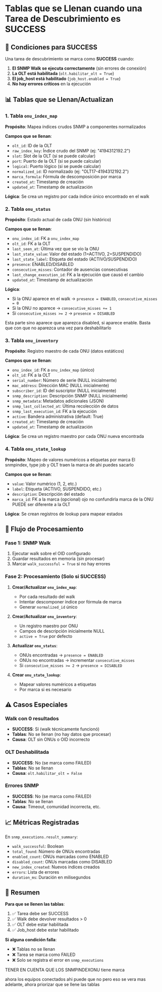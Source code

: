 # Tablas que se Llenan cuando una Tarea de Descubrimiento es SUCCESS

## 🎯 **Condiciones para SUCCESS**

Una tarea de descubrimiento se marca como **SUCCESS** cuando:

1. **El SNMP Walk se ejecuta correctamente** (sin errores de conexión)
2. **La OLT está habilitada** (`olt.habilitar_olt = True`)
3. **El job_host está habilitado** (`job_host.enabled = True`)
4. **No hay errores críticos** en la ejecución

## 📊 **Tablas que se Llenan/Actualizan**

### **1. Tabla `onu_index_map`**
**Propósito**: Mapea índices crudos SNMP a componentes normalizados

**Campos que se llenan**:
- `olt_id`: ID de la OLT
- `raw_index_key`: Índice crudo del SNMP (ej: "4194312192.2")
- `slot`: Slot de la OLT (si se puede calcular)
- `port`: Puerto de la OLT (si se puede calcular)
- `logical`: Puerto lógico (si se puede calcular)
- `normalized_id`: ID normalizado (ej: "OLT17-4194312192.2")
- `marca_formula`: Fórmula de descomposición por marca
- `created_at`: Timestamp de creación
- `updated_at`: Timestamp de actualización

**Lógica**: Se crea un registro por cada índice único encontrado en el walk

### **2. Tabla `onu_status`**
**Propósito**: Estado actual de cada ONU (sin histórico)

**Campos que se llenan**:
- `onu_index_id`: FK a `onu_index_map`
- `olt_id`: FK a la OLT
- `last_seen_at`: Última vez que se vio la ONU
- `last_state_value`: Valor del estado (1=ACTIVO, 2=SUSPENDIDO)
- `last_state_label`: Etiqueta del estado (ACTIVO/SUSPENDIDO)
- `presence`: ENABLED/DISABLED
- `consecutive_misses`: Contador de ausencias consecutivas
- `last_change_execution_id`: FK a la ejecución que causó el cambio
- `updated_at`: Timestamp de actualización

**Lógica**: 
- Si la ONU aparece en el walk → `presence = ENABLED`, `consecutive_misses = 0`
- Si la ONU no aparece → `consecutive_misses += 1`
- Si `consecutive_misses >= 2` → `presence = DISABLED`


Esta parte sino aparece que aparezca disabled, si aparece enable. Basta que con que no aparezca una vez para deshabilitarlo


### **3. Tabla `onu_inventory`**
**Propósito**: Registro maestro de cada ONU (datos estáticos)

**Campos que se llenan**:
- `onu_index_id`: FK a `onu_index_map` (único)
- `olt_id`: FK a la OLT
- `serial_number`: Número de serie (NULL inicialmente)
- `mac_address`: Dirección MAC (NULL inicialmente)
- `subscriber_id`: ID del suscriptor (NULL inicialmente)
- `snmp_description`: Descripción SNMP (NULL inicialmente)
- `snmp_metadata`: Metadatos adicionales (JSON)
- `snmp_last_collected_at`: Última recolección de datos
- `snmp_last_execution_id`: FK a la ejecución
- `active`: Bandera administrativa (default: True)
- `created_at`: Timestamp de creación
- `updated_at`: Timestamp de actualización

**Lógica**: Se crea un registro maestro por cada ONU nueva encontrada

### **4. Tabla `onu_state_lookup`**
**Propósito**: Mapeo de valores numéricos a etiquetas por marca El snmpindex, type job y OLT traen la marca de ahi puedes sacarlo

**Campos que se llenan**:
- `value`: Valor numérico (1, 2, etc.)
- `label`: Etiqueta (ACTIVO, SUSPENDIDO, etc.)
- `description`: Descripción del estado
- `marca_id`: FK a la marca (opcional) ojo no confundirla marca de la ONU PUEDE ser diferente a la OLT

**Lógica**: Se crean registros de lookup para mapear estados

## 🔄 **Flujo de Procesamiento**

### **Fase 1: SNMP Walk**
1. Ejecutar walk sobre el OID configurado
2. Guardar resultados en memoria (sin procesar)
3. Marcar `walk_successful = True` si no hay errores

### **Fase 2: Procesamiento (Solo si SUCCESS)**
1. **Crear/Actualizar `onu_index_map`**:
   - Por cada resultado del walk
   - Intentar descomponer índice por fórmula de marca
   - Generar `normalized_id` único

2. **Crear/Actualizar `onu_inventory`**:
   - Un registro maestro por ONU
   - Campos de descripción inicialmente NULL
   - `active = True` por defecto

3. **Actualizar `onu_status`**:
   - ONUs encontradas → `presence = ENABLED`
   - ONUs no encontradas → incrementar `consecutive_misses`
   - Si `consecutive_misses >= 2` → `presence = DISABLED`

4. **Crear `onu_state_lookup`**:
   - Mapear valores numéricos a etiquetas
   - Por marca si es necesario

## ⚠️ **Casos Especiales**

### **Walk con 0 resultados**
- **SUCCESS**: Sí (walk técnicamente funcionó)
- **Tablas**: No se llenan (no hay datos que procesar)
- **Causa**: OLT sin ONUs o OID incorrecto

### **OLT Deshabilitada**
- **SUCCESS**: No (se marca como FAILED)
- **Tablas**: No se llenan
- **Causa**: `olt.habilitar_olt = False`

### **Errores SNMP**
- **SUCCESS**: No (se marca como FAILED)
- **Tablas**: No se llenan
- **Causa**: Timeout, comunidad incorrecta, etc.

## 📈 **Métricas Registradas**

En `snmp_executions.result_summary`:
- `walk_successful`: Boolean
- `total_found`: Número de ONUs encontradas
- `enabled_count`: ONUs marcadas como ENABLED
- `disabled_count`: ONUs marcadas como DISABLED
- `new_index_created`: Nuevos índices creados
- `errors`: Lista de errores
- `duration_ms`: Duración en milisegundos

## 🎯 **Resumen**

**Para que se llenen las tablas**:
1. ✅ Tarea debe ser SUCCESS
2. ✅ Walk debe devolver resultados > 0
3. ✅ OLT debe estar habilitada
4. ✅ Job_host debe estar habilitado

**Si alguna condición falla**:
- ❌ Tablas no se llenan
- ❌ Tarea se marca como FAILED
- ❌ Solo se registra el error en `snmp_executions`









TENER EN CUENTA QUE LOS SNMPINDEXONU tiene marca


ahora los equipos conectados ahi puede que no pero eso se vera mas adelante, ahora priorizar que se llene las tablas